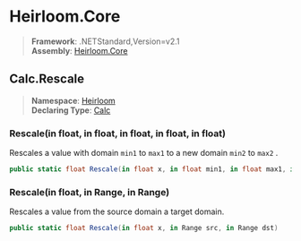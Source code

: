 # Heirloom.Core

> **Framework**: .NETStandard,Version=v2.1  
> **Assembly**: [Heirloom.Core][0]  

## Calc.Rescale

> **Namespace**: [Heirloom][0]  
> **Declaring Type**: [Calc][1]  

### Rescale(in float, in float, in float, in float, in float)

Rescales a value with domain `min1` to `max1` to a new domain `min2` to `max2` .

```cs
public static float Rescale(in float x, in float min1, in float max1, in float min2, in float max2)
```

### Rescale(in float, in Range, in Range)

Rescales a value from the source domain a target domain.

```cs
public static float Rescale(in float x, in Range src, in Range dst)
```

[0]: ../../../Heirloom.Core.md
[1]: ../Calc.md
